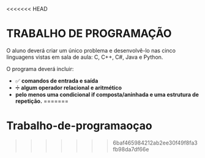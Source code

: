 <<<<<<< HEAD
# TRABALHO DE PROGRAMAÇÃO

O aluno deverá criar um único problema e desenvolvê-lo nas cinco linguagens vistas em sala de aula: 
C, C++, C#, Java e Python. 

O programa deverá incluir:

- ✅ **comandos de entrada e saída**
- ➗ **algum operador relacional e aritmético** 
- **pelo menos uma condicional if composta/aninhada e uma estrutura de repetição.**
=======
# Trabalho-de-programaoçao
>>>>>>> 6baf465984212ab2ee30f49f8fa3fb98da7df66e
